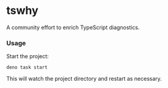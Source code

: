 # tswhy

A community effort to enrich TypeScript diagnostics.

### Usage

Start the project:

```
deno task start
```

This will watch the project directory and restart as necessary.
